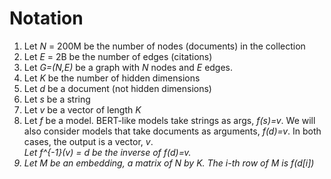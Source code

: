 # Notation

<ol>
<li>Let <i>N</i> = 200M be the number of nodes (documents) in the collection</li>
<li>Let <i>E</i> = 2B be the number of edges (citations) </li>
<li>Let <i>G=(N,E)</i> be a graph with <i>N</i> nodes and <i>E</i> edges.</li>
<li>Let <i>K</i> be the number of hidden dimensions</li>
<li>Let <i>d</i> be a document (not hidden dimensions)</li>
<li>Let <i>s</i> be a string</li>
<li>Let <i>v</i> be a vector of length <i>K</i></li>
<li>Let <i>f</i> be a model.  BERT-like models take strings as args,
<i>f(s)=v</i>.  We will also consider models that take documents as
arguments, <i>f(d)=v</i>.  In both cases, the output is a vector, <i>v</i>.</li>
<i>Let <i>f^{-1}(v) = d</i> be the inverse of <i>f(d)=v</i>.  
<li>Let <i>M</i> be an embedding, a matrix of N by K.  The i-th row of <i>M</i> is <i>f(d[i])</i> </li>
</ol>
